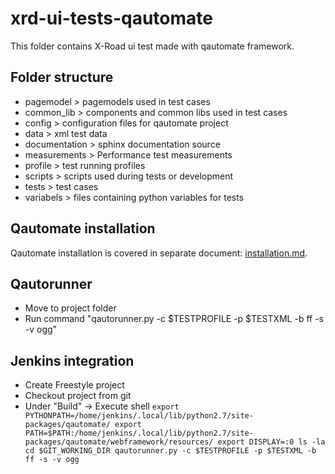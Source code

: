 # xrd-ui-tests-qautomate

This folder contains X-Road ui test made with qautomate framework.

## Folder structure

* pagemodel > pagemodels used in test cases
* common_lib > components and common libs used in test cases
* config > configuration files for qautomate project
* data > xml test data
* documentation > sphinx documentation source
* measurements > Performance test measurements
* profile > test running profiles
* scripts > scripts used during tests or development
* tests > test cases
* variabels > files containing python variables for tests


## Qautomate installation

Qautomate installation is covered in separate document: [installation.md](installation.md).


## Qautorunner

* Move to project folder
* Run command "qautorunner.py -c $TESTPROFILE -p $TESTXML -b ff -s -v ogg"


## Jenkins integration

- Create Freestyle project
- Checkout project from git
- Under "Build" -> Execute shell
    `export PYTHONPATH=/home/jenkins/.local/lib/python2.7/site-packages/qautomate/
    export PATH=$PATH:/home/jenkins/.local/lib/python2.7/site-packages/qautomate/webframework/resources/
    export DISPLAY=:0
    ls -la
    cd $GIT_WORKING_DIR
    qautorunner.py -c $TESTPROFILE -p $TESTXML -b ff -s -v ogg`


